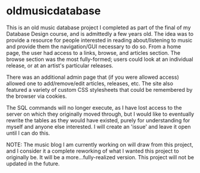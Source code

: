 # oldmusicdatabase

This is an old music database project I completed as part of the final of my Database Design course, and is admittedly
a few years old. The idea was to provide a resource for people interested in reading about/listening to music and
provide them the navigation/GUI necessary to do so. From a home page, the user had access to a links, browse, and articles
section. The browse section was the most fully-formed; users could look at an individual release, or at an artist's
particular releases.

There was an additional admin page that (if you were allowed access) allowed one to add/remove/edit articles, releases,
etc. The site also featured a variety of custom CSS stylesheets that could be remembered by the browser via cookies.

The SQL commands will no longer execute, as I have lost access to the server on which they originally moved through,
but I would like to eventually rewrite the tables as they would have existed, purely for understanding for myself and
anyone else interested. I will create an 'issue' and leave it open until I can do this.

NOTE: The music blog I am currently working on will draw from this project, and I consider it a complete reworking of
what I wanted this project to originally be. It will be a more...fully-realized version. This project will not be updated in the future.
